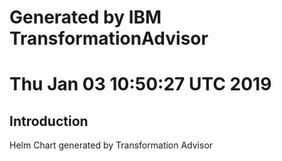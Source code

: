 # Generated by IBM TransformationAdvisor
# Thu Jan 03 10:50:27 UTC 2019
## Introduction

Helm Chart generated by Transformation Advisor
